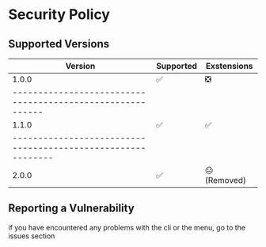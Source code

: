 # Security Policy

## Supported Versions

| Version | Supported          | Exstensions                |
| ------- | ------------------ |----------------------------|
| 1.0.0   | :white_check_mark: | ❎                         |
| ----------------------------------------------------------
| 1.1.0   | ✅                 | ✅                        |
|------------------------------------------------------------
| 2.0.0   | ✅                 | 😐 (Removed)              |


## Reporting a Vulnerability

if you have encountered any problems with the cli or the menu, go to the issues section 
